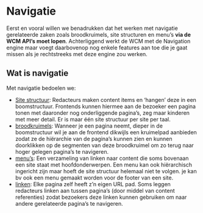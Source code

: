 # Navigatie

Eerst en vooral willen we benadrukken dat het werken met navigatie gerelateerde zaken zoals broodkruimels, site structuren en menu’s **via de WCM API’s moet lopen**. Achterliggend werkt de WCM met de Navigation engine maar voegt daarbovenop nog enkele features aan toe die je gaat missen als je rechtstreeks met deze engine zou werken.

## Wat is navigatie
Met navigatie bedoelen we: 

* [Site structuur](/wcmv4/content/navigation-sitestructure): Redacteurs maken content items en ‘hangen’ deze in een boomstructuur. Frontends kunnen hiermee aan de bezoeker een pagina tonen met daaronder nog onderliggende pagina’s, zeg maar kinderen met meer detail. Er is maar één site structuur per site per taal.
* [broodkruimels](/wcmv4/content/navigation-breadcrumb): Wanneer je een pagina neemt, dieper in de boomstructuur wil je aan de frontend dikwijls een kruimelpad aanbieden zodat ze de hiërarchie van de pagina’s kunnen zien en kunnen doorklikken op de segmenten van deze broodkruimel om zo terug naar hoger gelegen pagina’s te navigeren.
* [menu’s](/wcmv4/content/navigation-menu): Een verzameling van linken naar content die soms bovenaan een site staat met hoofdonderwerpen. Een menu kan ook hiërarchisch ingericht zijn maar hoeft de site structuur helemaal niet te volgen. je kan bv ook een menu gemaakt worden voor de footer van een site. 
* [linken](/wcmv4/content/content-url-path): Elke pagina zelf heeft z’n eigen URL pad. Soms leggen redacteurs linken aan tussen pagina’s (door middel van content referenties) zodat bezoekers deze linken kunnen gebruiken om naar andere gerelateerde pagina’s te navigeren.
